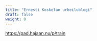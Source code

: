 ```yaml
---
title: "Ernesti Koskelan urheilublogi"
draft: false
weight: 0
---
```


https://pad.hajaan.nu/p/train


